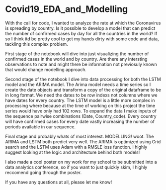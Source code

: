 # Covid19_EDA_and_Modelling
With the call for code, I wanted to analyze the rate at which the Coronavirus is spreading by country. Is it possible to develop a model that can predict the number of confirmed cases by day for all the countries in the world? If so I think itd be pretty cool to get my hands dirty with some code and data, tackling this complex problem.

First stage of the notebook will dive into just visualizing the number of confirmed cases in the world and by country. Are there any intersting observations to note and might there be information not previosuly known that would change modelling approach.

Second stage of the notebook I dive into data processing for both the LSTM model and the ARIMA model. 
    The Arima model needs a time series so I create the date objects and transform a copy of the original dataframe to be in long format. We need the dates to be row indexs not columns where we have dates for every country.
    The LSTM model is a little more complex in processing where because at the time of working on this project the time series would have only had 102 rows. To expand the data I make inputs of the sequence pairwise combinations (Date, Country_code). Every country will have confirmed cases for every date vastly increasing the number of periods available in our sequence.
    
Final stage and probably whats of most interest. MODELLING! woot. The ARIMA and LSTM both predict very well.
  The ARIMA is optimized using Grid search and the LSTM uses Adam with a RMSLE loss function.
  I highly suggest looking at the logic and architecture behind both models!
  
I also made a cool poster on my work for my school to be submitted into a data analytics conference, so if you want to just quickly skim, I highly reccomend going through the poster.
  
If you have any questions at all, please let me know!
